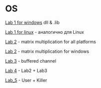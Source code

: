 # OS
[Lab 1 for windows](https://github.com/MyDum-bsu/OS/tree/main/windows/lab1) dll & .lib

[Lab 1 for linux](https://github.com/MyDum-bsu/OS/tree/main/linux/lab1) - аналогично для Linux

[Lab 2](https://github.com/MyDum-bsu/OS/tree/main/General/lab2) - matrix multiplication for all platforms

[Lab 2](https://github.com/MyDum-bsu/OS/tree/main/windows/lab2) - matrix multiplication for windows

[Lab 3](https://github.com/MyDum-bsu/OS/tree/main/General/lab3) - buffered channel

[Lab 4](https://github.com/MyDum-bsu/OS/tree/main/General/lab4) - Lab2 + Lab3

[Lab_5](https://github.com/MyDum-bsu/OS/tree/main/windows/process) - User + Killer